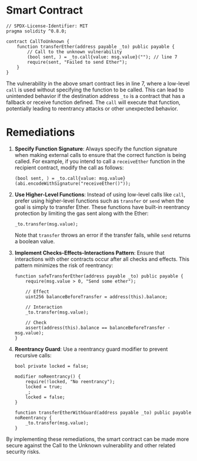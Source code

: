 # Smart Contract

```solidity
// SPDX-License-Identifier: MIT
pragma solidity ^0.8.0;

contract CallToUnknown {
    function transferEther(address payable _to) public payable {
        // Call to the unknown vulnerability
        (bool sent, ) = _to.call{value: msg.value}(""); // line 7
        require(sent, "Failed to send Ether");
    }
}

```

The vulnerability in the above smart contract lies in line 7, where a low-level `call` is used without specifying the function to be called. This can lead to unintended behavior if the destination address `_to` is a contract that has a fallback or receive function defined. The `call` will execute that function, potentially leading to reentrancy attacks or other unexpected behavior.

# Remediations

1. **Specify Function Signature**: Always specify the function signature when making external calls to ensure that the correct function is being called. For example, if you intend to call a `receiveEther` function in the recipient contract, modify the call as follows:
   ```solidity
   (bool sent, ) = _to.call{value: msg.value}(abi.encodeWithSignature("receiveEther()"));
   ```

2. **Use Higher-Level Functions**: Instead of using low-level calls like `call`, prefer using higher-level functions such as `transfer` or `send` when the goal is simply to transfer Ether. These functions have built-in reentrancy protection by limiting the gas sent along with the Ether:
   ```solidity
   _to.transfer(msg.value);
   ```
   Note that `transfer` throws an error if the transfer fails, while `send` returns a boolean value.

3. **Implement Checks-Effects-Interactions Pattern**: Ensure that interactions with other contracts occur after all checks and effects. This pattern minimizes the risk of reentrancy:
   ```solidity
   function safeTransferEther(address payable _to) public payable {
       require(msg.value > 0, "Send some ether");
       
       // Effect
       uint256 balanceBeforeTransfer = address(this).balance;

       // Interaction
       _to.transfer(msg.value);

       // Check
       assert(address(this).balance == balanceBeforeTransfer - msg.value);
   }
   ```

4. **Reentrancy Guard**: Use a reentrancy guard modifier to prevent recursive calls:
   ```solidity
   bool private locked = false;

   modifier noReentrancy() {
       require(!locked, "No reentrancy");
       locked = true;
       _;
       locked = false;
   }

   function transferEtherWithGuard(address payable _to) public payable noReentrancy {
       _to.transfer(msg.value);
   }
   ```

By implementing these remediations, the smart contract can be made more secure against the Call to the Unknown vulnerability and other related security risks.